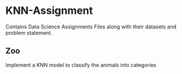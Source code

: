 # KNN-Assignment
Contains Data Science Assignments Files along with their datasets and problem statement.

## Zoo
Implement a KNN model to classify the animals into categories
